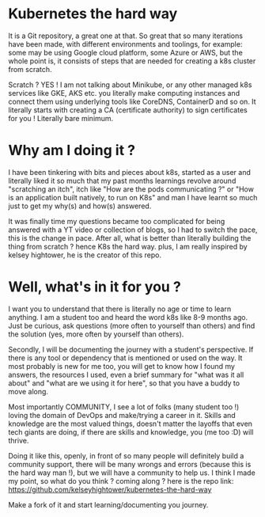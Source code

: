 # Kubernetes the hard way

It is a Git repository, a great one at that. So great that so many iterations have been made, with different environments and toolings, for example: some may be using Google cloud platform, some Azure or AWS, but the whole point is, it consists of steps that are needed for creating a k8s cluster from scratch.

Scratch ? YES ! I am not talking about Minikube, or any other managed k8s services like GKE, AKS etc. you literally make computing instances and connect them using underlying tools like CoreDNS, ContainerD and so on. It literally starts with creating a CA (certificate authority) to sign certificates for you ! Literally bare minimum.

# Why am I doing it ?

I have been tinkering with bits and pieces about k8s, started as a user and literally liked it so much that my past months learnings revolve around "scratching an itch", itch like "How are the pods communicating ?" or "How is an application built natively, to run on K8s" and man I have learnt so much just to get my why(s) and how(s) answered.

It was finally time my questions became too complicated for being answered with a YT video or collection of blogs, so I had to switch the pace, this is the change in pace. After all, what is better than literally building the thing from scratch ? hence K8s the hard way. plus, I am really inspired by kelsey hightower, he is the creator of this repo.

# Well, what's in it for you ?
I want you to understand that there is literally no age or time to learn anything. I am a student too and heard the word k8s like 8-9 months ago. Just be curious, ask questions (more often to yourself than others) and find the solution (yes, more often by yourself than others).

Secondly, I will be documenting the journey with a student's perspective. If there is any tool or dependency that is mentioned or used on the way. It most probably is new for me too, you will get to know how I found my answers, the resources I used, even a brief summary for "what was it all about" and "what are we using it for here", so that you have a buddy to move along.

Most importantly COMMUNITY, I see a lot of folks (many student too !) loving the domain of DevOps and make/trying a career in it. Skills and knowledge are the most valued things, doesn't matter the layoffs that even tech giants are doing, if there are skills and knowledge, you (me too :D) will thrive.

Doing it like this, openly, in front of so many people will definitely build a community support, there will be many wrongs and errors (because this is the hard way man !), but we will have a community to help us.
I think I made my point, so what do you think ? coming along ? here is the repo link: 
https://github.com/kelseyhightower/kubernetes-the-hard-way

Make a fork of it and start learning/documenting you journey.

